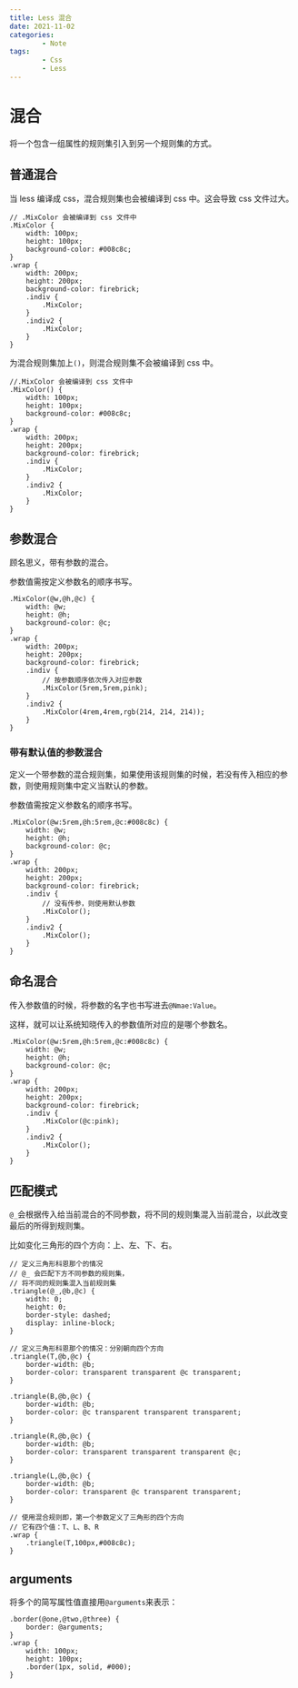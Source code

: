```yaml
---
title: Less 混合
date: 2021-11-02
categories:
        - Note
tags:
        - Css
        - Less
---
```


# 混合

将一个包含一组属性的规则集引入到另一个规则集的方式。

## 普通混合

当 less 编译成 css，混合规则集也会被编译到 css 中。这会导致 css 文件过大。

```less
// .MixColor 会被编译到 css 文件中
.MixColor {
	width: 100px;
	height: 100px;
	background-color: #008c8c;
}
.wrap {
	width: 200px;
	height: 200px;
	background-color: firebrick;
	.indiv {
		.MixColor;
	}
	.indiv2 {
		.MixColor;
	}
}
```

为混合规则集加上`()`，则混合规则集不会被编译到 css 中。

```less
//.MixColor 会被编译到 css 文件中
.MixColor() {
	width: 100px;
	height: 100px;
	background-color: #008c8c;
}
.wrap {
	width: 200px;
	height: 200px;
	background-color: firebrick;
	.indiv {
		.MixColor;
	}
	.indiv2 {
		.MixColor;
	}
}
```

## 参数混合

顾名思义，带有参数的混合。

参数值需按定义参数名的顺序书写。

```less
.MixColor(@w,@h,@c) {
	width: @w;
	height: @h;
	background-color: @c;
}
.wrap {
	width: 200px;
	height: 200px;
	background-color: firebrick;
	.indiv {
		// 按参数顺序依次传入对应参数
		.MixColor(5rem,5rem,pink);
	}
	.indiv2 {
		.MixColor(4rem,4rem,rgb(214, 214, 214));
	}
}
```

### 带有默认值的参数混合

定义一个带参数的混合规则集，如果使用该规则集的时候，若没有传入相应的参数，则使用规则集中定义当默认的参数。

参数值需按定义参数名的顺序书写。

```less
.MixColor(@w:5rem,@h:5rem,@c:#008c8c) {
	width: @w;
	height: @h;
	background-color: @c;
}
.wrap {
	width: 200px;
	height: 200px;
	background-color: firebrick;
	.indiv {
		// 没有传参，则使用默认参数
		.MixColor();
	}
	.indiv2 {
		.MixColor();
	}
}
```

## 命名混合

传入参数值的时候，将参数的名字也书写进去`@Nmae:Value`。

这样，就可以让系统知晓传入的参数值所对应的是哪个参数名。

```less
.MixColor(@w:5rem,@h:5rem,@c:#008c8c) {
	width: @w;
	height: @h;
	background-color: @c;
}
.wrap {
	width: 200px;
	height: 200px;
	background-color: firebrick;
	.indiv {
		.MixColor(@c:pink);
	}
	.indiv2 {
		.MixColor();
	}
}
```

## 匹配模式

`@_`会根据传入给当前混合的不同参数，将不同的规则集混入当前混合，以此改变最后的所得到规则集。

比如变化三角形的四个方向：上、左、下、右。

```less
// 定义三角形科恩那个的情况
// @_ 会匹配下方不同参数的规则集，
// 将不同的规则集混入当前规则集
.triangle(@_,@b,@c) {
	width: 0;
	height: 0;
	border-style: dashed;
	display: inline-block;
}

// 定义三角形科恩那个的情况：分别朝向四个方向
.triangle(T,@b,@c) {
	border-width: @b;
	border-color: transparent transparent @c transparent;
}

.triangle(B,@b,@c) {
	border-width: @b;
	border-color: @c transparent transparent transparent;
}

.triangle(R,@b,@c) {
	border-width: @b;
	border-color: transparent transparent transparent @c;
}

.triangle(L,@b,@c) {
	border-width: @b;
	border-color: transparent @c transparent transparent;
}

// 使用混合规则即，第一个参数定义了三角形的四个方向
// 它有四个值：T、L、B、R
.wrap {
	.triangle(T,100px,#008c8c);
}
```

## arguments

将多个的简写属性值直接用`@arguments`来表示：

```less
.border(@one,@two,@three) {
	border: @arguments;
}
.wrap {
	width: 100px;
	height: 100px;
	.border(1px, solid, #000);
}
```
